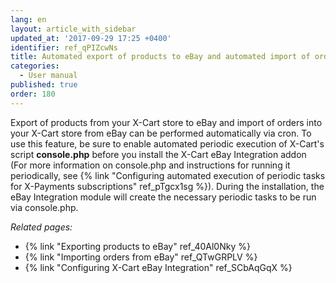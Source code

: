 ```yaml
---
lang: en
layout: article_with_sidebar
updated_at: '2017-09-29 17:25 +0400'
identifier: ref_qPIZcwNs
title: Automated export of products to eBay and automated import of orders from eBay
categories:
  - User manual
published: true
order: 180
---
```



Export of products from your X-Cart store to eBay and import of orders into your X-Cart store from eBay can be performed automatically via cron. To use this feature, be sure to enable automated periodic execution of X-Cart's script **console.php** before you install the X-Cart eBay Integration addon (For more information on console.php and instructions for running it periodically, see {% link "Configuring automated execution of periodic tasks for X-Payments subscriptions" ref_pTgcx1sg %}). During the installation, the eBay Integration module will create the necessary periodic tasks to be run via console.php.

_Related pages:_

*   {% link "Exporting products to eBay" ref_40Al0Nky %}
*   {% link "Importing orders from eBay" ref_QTwGRPLV %}
*   {% link "Configuring X-Cart eBay Integration" ref_SCbAqGqX %}
